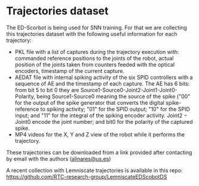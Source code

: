 # Trajectories dataset


The ED-Scorbot is being used for SNN training. For that we are collecting this trajectories dataset with the following useful information for each trajectory:

- PKL file with a list of captures during the trajectory execution with: commanded reference positions to the joints of the robot, actual position of the joints taken from counters feeded with the optical encoders, timestamp of the current capture.
- AEDAT file with internal spiking activity of the six SPID controllers with a sequence of AE and the timestamp of each capture. The AE has 6 bits: from bit 5 to bit 0 they are Source1-Source0-Joint2-Joint1-Joint0-Polarity, being Source1-Source0 meaning the source of the spike ("00" for the output of the spike generator that converts the digital spike-reference to spiking activity; "01" for the SPID output; "10" for the SPID input; and "11" for the integral of the spiking encoder activity. Joint2 − Joint0 encode the joint number; and bit0 for the polarity of the captured spike.
- MP4 videos for the X, Y and Z view of the robot while it performs the trajectory.


These trajectories can be downloaded from a link provided after contacting by email with the authors (alinares@us.es)

A recent collection with Lemniscate trajectories is available in this repo: https://github.com/RTC-research-group/LemniscateEDScobotDS 
